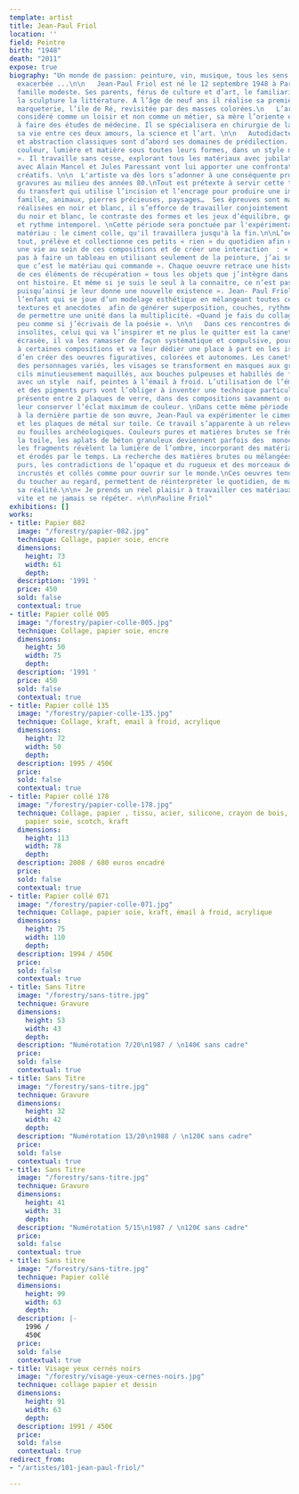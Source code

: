 ```yaml
---
template: artist
title: Jean-Paul Friol
location: ''
field: Peintre
birth: "1948"
death: "2011"
expose: true
biography: "Un monde de passion: peinture, vin, musique, tous les sens de manière
  exacerbée ...\n\n   Jean-Paul Friol est né le 12 septembre 1948 à Paris dans une
  famille modeste. Ses parents, férus de culture et d’art, le familiarise à la peinture,
  la sculpture la littérature. A l’âge de neuf ans il réalise sa première oeuvre en
  marqueterie, l’ile de Ré, revisitée par des masses colorées.\n   L’art étant toutefois
  considéré comme un loisir et non comme un métier, sa mère l’oriente et le conditionne
  à faire des études de médecine. Il se spécialisera en chirurgie de la main, et partagera
  sa vie entre ces deux amours, la science et l’art. \n\n   Autodidacte, figuration
  et abstraction classiques sont d’abord ses domaines de prédilection. Il explore
  couleur, lumière et matière sous toutes leurs formes, dans un style naïf et « trash
  ». Il travaille sans cesse, explorant tous les matériaux avec jubilation. Sa rencontre
  avec Alain Mancel et Jules Paressant vont lui apporter une confrontation riche d’échanges
  créatifs. \n\n  L'artiste va dès lors s’adonner à une conséquente production de
  gravures au milieu des années 80.\nTout est prétexte à servir cette technique artistique
  du transfert qui utilise l’incision et l’encrage pour produire une image : anatomie,
  famille, animaux, pierres précieuses, paysages…  Ses épreuves sont majoritairement
  réalisées en noir et blanc, il s’efforce de travailler conjointement la luminosité
  du noir et blanc, le contraste des formes et les jeux d’équilibre, générant mouvement
  et rythme intemporel. \nCette période sera ponctuée par l'expérimentation d'un nouveau
  matériau : le ciment colle, qu'il travaillera jusqu'à la fin.\n\nL’oeil qui voit
  tout, prélève et collectionne ces petits « rien » du quotidien afin de leur redonner
  une vie au sein de ces compositions et de créer une interaction  : « je n’arrive
  pas à faire un tableau en utilisant seulement de la peinture, j’ai souvent l’impression
  que c’est le matériau qui commande ». Chaque oeuvre retrace une histoire à partir
  de ces éléments de récupération « tous les objets que j’intègre dans mes tableaux
  ont histoire. Et même si je suis le seul à la connaitre, ce n’est pas l’important
  puisqu’ainsi je leur donne une nouvelle existence ». Jean- Paul Friol incarne ainsi
  l’enfant qui se joue d’un modelage esthétique en mélangeant toutes ces matières,
  textures et anecdotes  afin de générer superposition, couches, rythme, poésie et
  de permettre une unité dans la multiplicité. «Quand je fais du collage c’est un
  peu comme si j’écrivais de la poésie ». \n\n   Dans ces rencontres de matériaux
  insolites, celui qui va l’inspirer et ne plus le quitter est la canette de coca
  écrasée, il va les ramasser de façon systématique et compulsive, pour les intégrer
  à certaines compositions et va leur dédier une place à part en les isolant afin
  d’en créer des oeuvres figuratives, colorées et autonomes. Les canettes deviennent
  des personnages variés, les visages se transforment en masques aux grands yeux et
  cils minutieusement maquillés, aux bouches pulpeuses et habillés de formes géométriques,
  avec un style  naïf, peintes à l’émail à froid. L’utilisation de l’émail à froid
  et des pigments purs vont l’obliger à inventer une technique particulière: il les
  présente entre 2 plaques de verre, dans des compositions savamment organisées, pour
  leur conserver l’éclat maximum de couleur. \nDans cette même période, qui correspond
  à la dernière partie de son œuvre, Jean-Paul va expérimenter le ciment, le béton
  et les plaques de métal sur toile. Ce travail s’apparente à un relevé d’empreintes
  ou fouilles archéologiques. Couleurs pures et matières brutes se fréquentent sur
  la toile, les aplats de béton granuleux deviennent parfois des  monochromes dont
  les fragments révèlent la lumière de l’ombre, incorporant des matériaux patinés
  et érodés par le temps. La recherche des matières brutes ou mélangées avec des pigments
  purs, les contradictions de l’opaque et du rugueux et des morceaux de miroirs brisés
  incrustés et collés comme pour ouvrir sur le monde.\nCes oeuvres tendent à donner
  du toucher au regard, permettent de réinterpréter le quotidien, de matérialiser
  sa réalité.\n\n« Je prends un réel plaisir à travailler ces matériaux, il faut aller
  vite et ne jamais se répéter. »\n\nPauline Friol"
exhibitions: []
works:
- title: Papier 082
  image: "/forestry/papier-082.jpg"
  technique: Collage, papier soie, encre
  dimensions:
    height: 73
    width: 61
    depth: 
  description: '1991 '
  price: 450
  sold: false
  contextual: true
- title: Papier collé 005
  image: "/forestry/papier-colle-005.jpg"
  technique: Collage, papier soie, encre
  dimensions:
    height: 50
    width: 75
    depth: 
  description: '1991 '
  price: 450
  sold: false
  contextual: true
- title: Papier collé 135
  image: "/forestry/papier-colle-135.jpg"
  technique: Collage, kraft, email à froid, acrylique
  dimensions:
    height: 72
    width: 50
    depth: 
  description: 1995 / 450€
  price: 
  sold: false
  contextual: true
- title: Papier collé 178
  image: "/forestry/papier-colle-178.jpg"
  technique: Collage, papier , tissu, acier, silicone, crayon de bois, acrylique,
    papier soie, scotch, kraft
  dimensions:
    height: 113
    width: 78
    depth: 
  description: 2008 / 680 euros encadré
  price: 
  sold: false
  contextual: true
- title: Papier collé 071
  image: "/forestry/papier-colle-071.jpg"
  technique: Collage, papier soie, kraft, émail à froid, acrylique
  dimensions:
    height: 75
    width: 110
    depth: 
  description: 1994 / 450€
  price: 
  sold: false
  contextual: true
- title: Sans Titre
  image: "/forestry/sans-titre.jpg"
  technique: Gravure
  dimensions:
    height: 53
    width: 43
    depth: 
  description: "Numérotation 7/20\n1987 / \n140€ sans cadre"
  price: 
  sold: false
  contextual: true
- title: Sans Titre
  image: "/forestry/sans-titre.jpg"
  technique: Gravure
  dimensions:
    height: 32
    width: 42
    depth: 
  description: "Numérotation 13/20\n1988 / \n120€ sans cadre"
  price: 
  sold: false
  contextual: true
- title: Sans Titre
  image: "/forestry/sans-titre.jpg"
  technique: Gravure
  dimensions:
    height: 41
    width: 31
    depth: 
  description: "Numérotation 5/15\n1987 / \n120€ sans cadre"
  price: 
  sold: false
  contextual: true
- title: Sans titre
  image: "/forestry/sans-titre.jpg"
  technique: Papier collé
  dimensions:
    height: 99
    width: 63
    depth: 
  description: |-
    1996 /
    450€
  price: 
  sold: false
  contextual: true
- title: Visage yeux cernés noirs
  image: "/forestry/visage-yeux-cernes-noirs.jpg"
  technique: collage papier et dessin
  dimensions:
    height: 91
    width: 63
    depth: 
  description: 1991 / 450€
  price: 
  sold: false
  contextual: true
redirect_from:
- "/artistes/101-jean-paul-friol/"

---
```

